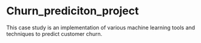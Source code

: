 # Churn_prediciton_project
This case study is an implementation of various machine learning tools and techniques to predict customer churn.
